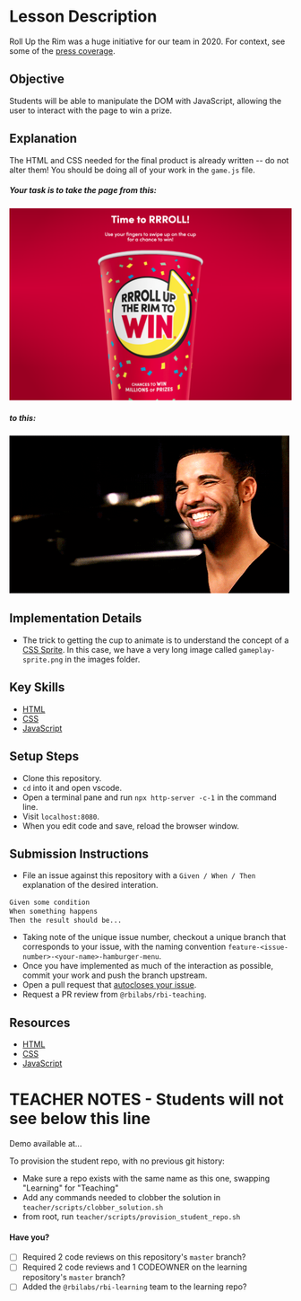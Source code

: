 # Lesson Description

Roll Up the Rim was a huge initiative for our team in 2020.  For context, see some of the [press coverage](https://www.toronto.com/news-story/9877119-when-does-roll-up-the-rim-to-win-start-in-2020-/).

## Objective

Students will be able to manipulate the DOM with JavaScript, allowing the user to interact with the page to win a prize.  

## Explanation

The HTML and CSS needed for the final product is already written -- do not alter them!  You should be doing all of your work in the `game.js` file.

##### Your task is to take the page from this:

![Before](readme/before.png)

##### to this:

![After](readme/after.gif)

## Implementation Details

- The trick to getting the cup to animate is to understand the concept of a [CSS Sprite](https://css-tricks.com/css-sprites/).  In this case, we have a very long image called `gameplay-sprite.png` in the images folder.

## Key Skills

- [HTML](https://www.w3schools.com/html/)
- [CSS](https://www.w3schools.com/css/)
- [JavaScript](https://www.w3schools.com/js/)

## Setup Steps

- Clone this repository.
- `cd` into it and open vscode.
- Open a terminal pane and run `npx http-server -c-1` in the command line.
- Visit `localhost:8080`.
- When you edit code and save, reload the browser window.

## Submission Instructions

- File an issue against this repository with a `Given / When / Then` explanation of the desired interation.

```
Given some condition
When something happens
Then the result should be...
```

- Taking note of the unique issue number, checkout a unique branch that corresponds to your issue, with the naming convention `feature-<issue-number>-<your-name>-hamburger-menu`.
- Once you have implemented as much of the interaction as possible, commit your work and push the branch upstream.
- Open a pull request that [autocloses your issue](https://help.github.com/en/github/managing-your-work-on-github/linking-a-pull-request-to-an-issue).
- Request a PR review from `@rbilabs/rbi-teaching`.

## Resources

- [HTML](https://www.w3schools.com/html/)
- [CSS](https://www.w3schools.com/css/)
- [JavaScript](https://www.w3schools.com/js/)

# TEACHER NOTES - Students will not see below this line

Demo available at...

To provision the student repo, with no previous git history:

* Make sure a repo exists with the same name as this one, swapping "Learning" for "Teaching"
* Add any commands needed to clobber the solution in `teacher/scripts/clobber_solution.sh`
* from root, run `teacher/scripts/provision_student_repo.sh`

#### Have you?

- [ ] Required 2 code reviews on this repository's `master` branch?
- [ ] Required 2 code reviews and 1 CODEOWNER on the learning repository's `master` branch?
- [ ] Added the `@rbilabs/rbi-learning` team to the learning repo?
